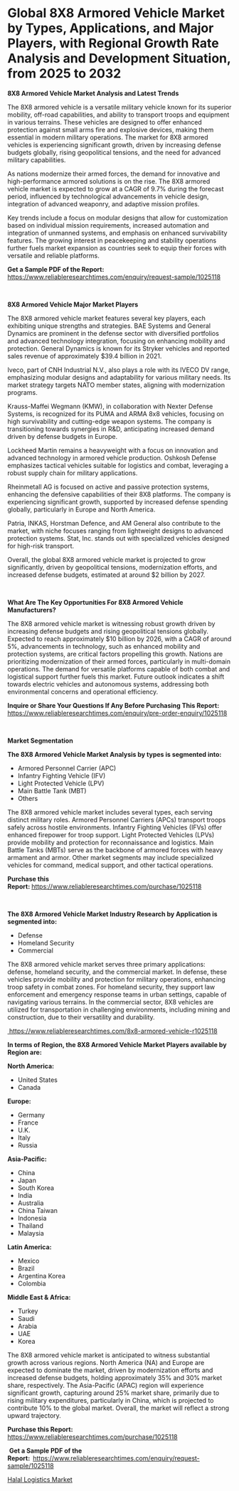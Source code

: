 <p><h1>Global 8X8 Armored Vehicle Market by Types, Applications, and Major Players, with Regional Growth Rate Analysis and Development Situation, from 2025 to 2032</h1></p><p><strong>8X8 Armored Vehicle Market Analysis and Latest Trends</strong></p>
<p><p>The 8X8 armored vehicle is a versatile military vehicle known for its superior mobility, off-road capabilities, and ability to transport troops and equipment in various terrains. These vehicles are designed to offer enhanced protection against small arms fire and explosive devices, making them essential in modern military operations. The market for 8X8 armored vehicles is experiencing significant growth, driven by increasing defense budgets globally, rising geopolitical tensions, and the need for advanced military capabilities.</p><p>As nations modernize their armed forces, the demand for innovative and high-performance armored solutions is on the rise. The 8X8 armored vehicle market is expected to grow at a CAGR of 9.7% during the forecast period, influenced by technological advancements in vehicle design, integration of advanced weaponry, and adaptive mission profiles. </p><p>Key trends include a focus on modular designs that allow for customization based on individual mission requirements, increased automation and integration of unmanned systems, and emphasis on enhanced survivability features. The growing interest in peacekeeping and stability operations further fuels market expansion as countries seek to equip their forces with versatile and reliable platforms.</p></p>
<p><strong>Get a Sample PDF of the Report:&nbsp;</strong> <a href="https://www.reliableresearchtimes.com/enquiry/request-sample/1025118?utm_campaign=2009&utm_medium=2&utm_source=Github&utm_content=ia&utm_term=06032025&utm_id=8x8-armored-vehicle">https://www.reliableresearchtimes.com/enquiry/request-sample/1025118</a></p>
<p>&nbsp;</p>
<p><strong>8X8 Armored Vehicle Major Market Players</strong></p>
<p><p>The 8X8 armored vehicle market features several key players, each exhibiting unique strengths and strategies. BAE Systems and General Dynamics are prominent in the defense sector with diversified portfolios and advanced technology integration, focusing on enhancing mobility and protection. General Dynamics is known for its Stryker vehicles and reported sales revenue of approximately $39.4 billion in 2021.</p><p>Iveco, part of CNH Industrial N.V., also plays a role with its IVECO DV range, emphasizing modular designs and adaptability for various military needs. Its market strategy targets NATO member states, aligning with modernization programs.</p><p>Krauss-Maffei Wegmann (KMW), in collaboration with Nexter Defense Systems, is recognized for its PUMA and ARMA 8x8 vehicles, focusing on high survivability and cutting-edge weapon systems. The company is transitioning towards synergies in R&D, anticipating increased demand driven by defense budgets in Europe.</p><p>Lockheed Martin remains a heavyweight with a focus on innovation and advanced technology in armored vehicle production. Oshkosh Defense emphasizes tactical vehicles suitable for logistics and combat, leveraging a robust supply chain for military applications.</p><p>Rheinmetall AG is focused on active and passive protection systems, enhancing the defensive capabilities of their 8X8 platforms. The company is experiencing significant growth, supported by increased defense spending globally, particularly in Europe and North America.</p><p>Patria, INKAS, Horstman Defence, and AM General also contribute to the market, with niche focuses ranging from lightweight designs to advanced protection systems. Stat, Inc. stands out with specialized vehicles designed for high-risk transport.</p><p>Overall, the global 8X8 armored vehicle market is projected to grow significantly, driven by geopolitical tensions, modernization efforts, and increased defense budgets, estimated at around $2 billion by 2027.</p></p>
<p>&nbsp;</p>
<p><strong>What Are The Key Opportunities For 8X8 Armored Vehicle Manufacturers?</strong></p>
<p><p>The 8X8 armored vehicle market is witnessing robust growth driven by increasing defense budgets and rising geopolitical tensions globally. Expected to reach approximately $10 billion by 2026, with a CAGR of around 5%, advancements in technology, such as enhanced mobility and protection systems, are critical factors propelling this growth. Nations are prioritizing modernization of their armed forces, particularly in multi-domain operations. The demand for versatile platforms capable of both combat and logistical support further fuels this market. Future outlook indicates a shift towards electric vehicles and autonomous systems, addressing both environmental concerns and operational efficiency.</p></p>
<p><strong>Inquire or Share Your Questions If Any Before Purchasing This Report:</strong> <a href="https://www.reliableresearchtimes.com/enquiry/pre-order-enquiry/1025118?utm_campaign=2009&utm_medium=2&utm_source=Github&utm_content=ia&utm_term=06032025&utm_id=8x8-armored-vehicle">https://www.reliableresearchtimes.com/enquiry/pre-order-enquiry/1025118</a></p>
<p>&nbsp;</p>
<p><strong>Market Segmentation</strong></p>
<p><strong>The 8X8 Armored Vehicle Market Analysis by types is segmented into:</strong></p>
<p><ul><li>Armored Personnel Carrier (APC)</li><li>Infantry Fighting Vehicle (IFV)</li><li>Light Protected Vehicle (LPV)</li><li>Main Battle Tank (MBT)</li><li>Others</li></ul></p>
<p><p>The 8X8 armored vehicle market includes several types, each serving distinct military roles. Armored Personnel Carriers (APCs) transport troops safely across hostile environments. Infantry Fighting Vehicles (IFVs) offer enhanced firepower for troop support. Light Protected Vehicles (LPVs) provide mobility and protection for reconnaissance and logistics. Main Battle Tanks (MBTs) serve as the backbone of armored forces with heavy armament and armor. Other market segments may include specialized vehicles for command, medical support, and other tactical operations.</p></p>
<p><strong>Purchase this Report:&nbsp;</strong><a href="https://www.reliableresearchtimes.com/purchase/1025118?utm_campaign=2009&utm_medium=2&utm_source=Github&utm_content=ia&utm_term=06032025&utm_id=8x8-armored-vehicle">https://www.reliableresearchtimes.com/purchase/1025118</a></p>
<p>&nbsp;</p>
<p><strong>The 8X8 Armored Vehicle Market Industry Research by Application is segmented into:</strong></p>
<p><ul><li>Defense</li><li>Homeland Security</li><li>Commercial</li></ul></p>
<p><p>The 8X8 armored vehicle market serves three primary applications: defense, homeland security, and the commercial market. In defense, these vehicles provide mobility and protection for military operations, enhancing troop safety in combat zones. For homeland security, they support law enforcement and emergency response teams in urban settings, capable of navigating various terrains. In the commercial sector, 8X8 vehicles are utilized for transportation in challenging environments, including mining and construction, due to their versatility and durability.</p></p>
<p><a href="https://www.reliableresearchtimes.com/8x8-armored-vehicle-r1025118?utm_campaign=2009&utm_medium=2&utm_source=Github&utm_content=ia&utm_term=06032025&utm_id=8x8-armored-vehicle">&nbsp;https://www.reliableresearchtimes.com/8x8-armored-vehicle-r1025118</a></p>
<p><strong>In terms of Region, the 8X8 Armored Vehicle Market Players available by Region are:</strong></p>
<p>
    <p> <strong> North America: </strong>
        <ul>
            <li>United States</li>
            <li>Canada</li>
        </ul>
        </p> 
    <p> <strong> Europe: </strong>
        <ul>
            <li>Germany</li>
            <li>France</li>
            <li>U.K.</li>
            <li>Italy</li>
            <li>Russia</li>
        </ul>
        </p> 
    <p> <strong> Asia-Pacific: </strong>
        <ul>
            <li>China</li>
            <li>Japan</li>
            <li>South Korea</li>
            <li>India</li>
            <li>Australia</li>
            <li>China Taiwan</li>
            <li>Indonesia</li>
            <li>Thailand</li>
            <li>Malaysia</li>
        </ul>
        </p> 
    <p> <strong> Latin America: </strong>
        <ul>
            <li>Mexico</li>
            <li>Brazil</li>
            <li>Argentina Korea</li>
            <li>Colombia</li>
        </ul>
        </p> 
    <p> <strong> Middle East & Africa: </strong>
        <ul>
            <li>Turkey</li>
            <li>Saudi</li>
            <li>Arabia</li>
            <li>UAE</li>
            <li>Korea</li>
        </ul>
    </p>
    </p>
<p><p>The 8X8 armored vehicle market is anticipated to witness substantial growth across various regions. North America (NA) and Europe are expected to dominate the market, driven by modernization efforts and increased defense budgets, holding approximately 35% and 30% market share, respectively. The Asia-Pacific (APAC) region will experience significant growth, capturing around 25% market share, primarily due to rising military expenditures, particularly in China, which is projected to contribute 10% to the global market. Overall, the market will reflect a strong upward trajectory.</p></p>
<p><strong>Purchase this Report: </strong><a href="https://www.reliableresearchtimes.com/purchase/1025118?utm_campaign=2009&utm_medium=2&utm_source=Github&utm_content=ia&utm_term=06032025&utm_id=8x8-armored-vehicle">https://www.reliableresearchtimes.com/purchase/1025118</a></p>
<p>&nbsp;<strong>Get a Sample PDF of the Report:&nbsp;&nbsp;</strong><a href="https://www.reliableresearchtimes.com/enquiry/request-sample/1025118?utm_campaign=2009&utm_medium=2&utm_source=Github&utm_content=ia&utm_term=06032025&utm_id=8x8-armored-vehicle">https://www.reliableresearchtimes.com/enquiry/request-sample/1025118</a></p>
<p><strong></strong></p>
<p><p><a href="https://github.com/hgf64gh/Market-Research-Report-List-1/blob/main/halal-logistics-market.md?utm_campaign=2009&utm_medium=2&utm_source=Github&utm_content=ia&utm_term=06032025&utm_id=8x8-armored-vehicle">Halal Logistics Market</a></p></p>